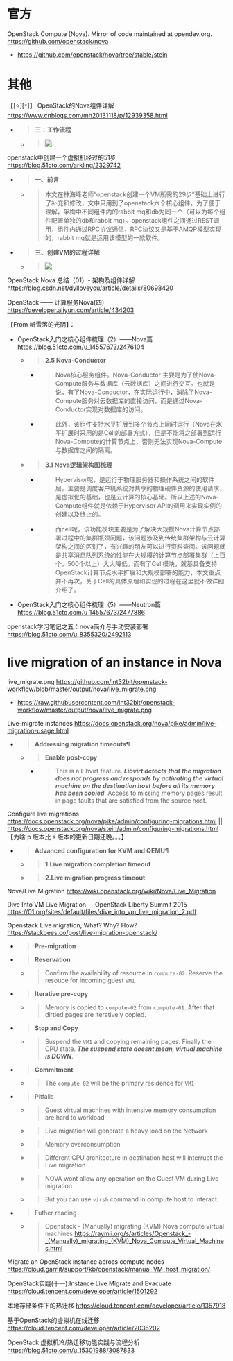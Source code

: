
# 官方

OpenStack Compute (Nova). Mirror of code maintained at opendev.org. https://github.com/openstack/nova
- https://github.com/openstack/nova/tree/stable/stein

# 其他

【[:star:][`*`]】 OpenStack的Nova组件详解 https://www.cnblogs.com/mh20131118/p/12939358.html
- > **三：工作流程**
  * > ![](https://img2020.cnblogs.com/blog/1610676/202005/1610676-20200523191854485-507945733.png)

openstack中创建一个虚拟机经过的51步 https://blog.51cto.com/arkling/2329742
- > **一、前言**
  * > 本文在林海峰老师“openstack创建一个VM所需的29步”基础上进行了补充和修改，文中只用到了openstack六个核心组件，为了便于理解，架构中不同组件内的rabbit mq和db为同一个（可以为每个组件配置单独的db和rabbit mq）。openstack组件之间通过REST调用，组件内通过RPC协议通信，RPC协议又是基于AMQP模型实现的，rabbit mq就是运用该模型的一款软件。
- > **三、创建VM的过程详解**
  * > ![](http://s2.51cto.com/images/blog/201812/13/c6c5d91ef3233973e3f8c8baa9fe9948.png)

OpenStack Nova 总结（01）- 架构及组件详解 https://blog.csdn.net/dylloveyou/article/details/80698420

OpenStack —— 计算服务Nova(四) https://developer.aliyun.com/article/434203

【From 听雪落的光阴】：
- OpenStack入门之核心组件梳理（2）——Nova篇 https://blog.51cto.com/u_14557673/2476104
  * > **2.5 Nova-Conductor**
    + > Nova核心服务组件。Nova-Conductor 主要是为了使Nova-Compute服务与数据库（云数据库）之间进行交互。也就是说，有了Nova-Conductor，在实际运行中，消除了Nova-Compute服务对云数据库的直接访问，而是通过Nova-Conductor实现对数据库的访问。
    + > 此外，该组件支持水平扩展到多个节点上同时运行（Nova在水平扩展时采用的是Cell的部署方式），但是不能将之部署到运行Nova-Compute的计算节点上，否则无法实现Nova-Compute与数据库之间的隔离。
  * > **3.1 Nova逻辑架构图梳理**
    + > Hypervisor呢，是运行于物理服务器和操作系统之间的软件层，主要是调度客户机系统对共享的物理硬件资源的使用请求，是虚拟化的基础，也是云计算的核心基础。所以上述的Nova-Compute组件就是依赖于Hypervisor API的调用来实现实例的创建以及终止的。
    + > 而cell呢，该功能模块主要是为了解决大规模Nova计算节点部署过程中的集群瓶颈问题，该问题涉及到传统集群架构与云计算架构之间的区别了，有兴趣的朋友可以进行资料查阅。该问题就是共享消息队列系统的性能在大规模的计算节点部署集群（上百个，500个以上）大大降低。而有了Cell模块，就基具备支持OpenStack计算节点水平扩展和大规模部署的能力，本文重点并不再次，关于Cell的具体原理和实现的过程在这里就不做详细介绍了。
- OpenStack入门之核心组件梳理（5）——Neutron篇 https://blog.51cto.com/u_14557673/2477886

openstack学习笔记之五：nova简介与手动安装部署 https://blog.51cto.com/u_8355320/2492113

# live migration of an instance in Nova

live_migrate.png https://github.com/int32bit/openstack-workflow/blob/master/output/nova/live_migrate.png
- https://raw.githubusercontent.com/int32bit/openstack-workflow/master/output/nova/live_migrate.png

Live-migrate instances https://docs.openstack.org/nova/pike/admin/live-migration-usage.html
- > **Addressing migration timeouts¶**
  * > **Enable post-copy**
    + > This is a Libvirt feature. ***Libvirt detects that the migration does not progress and responds by activating the virtual machine on the destination host before all its memory has been copied***. Access to missing memory pages result in page faults that are satisfied from the source host.

Configure live migrations https://docs.openstack.org/nova/pike/admin/configuring-migrations.html || https://docs.openstack.org/nova/stein/admin/configuring-migrations.html  【为啥 p 版本比 s 版本的更新日期还晚。。。】
- > **Advanced configuration for KVM and QEMU¶**
  * > **1.Live migration completion timeout**
  * > **2.Live migration progress timeout**

Nova/Live Migration https://wiki.openstack.org/wiki/Nova/Live_Migration

Dive Into VM Live Migration -- OpenStack Liberty Summit 2015 https://01.org/sites/default/files/dive_into_vm_live_migration_2.pdf

Openstack Live migration, What? Why? How? https://stackbees.co/post/live-migration-openstack/
- > **Pre-migration**
- > **Reservation**
  * > Confirm the availability of resource in `compute-02`. Reserve the resouce for incoming guest `VM1`
- > **Iterative pre-copy**
  * > Memory is copied to `compute-02` from `compute-01`. After that dirtied pages are iteratively copied.
- > **Stop and Copy**
  * > Suspend the `VM1` and copying remaining pages. Finally the CPU state. ***The suspend state doesnt mean, virtual machine is DOWN***.
- > **Commitment**
  * > The `compute-02` will be the primary residence for `VM1`
- > Pitfalls
  * > Guest virtual machines with intensive memory consumption are hard to workload
  * > Live migration will generate a heavy load on the Network
  * > Memory overconsumption
  * > Different CPU architecture in destination host will interrupt the Live migration
  * > NOVA wont allow any operation on the Guest VM during Live migration
  * > But you can use `virsh` command in compute host to interact.
- > Futher reading
  * > Openstack - (Manually) migrating (KVM) Nova compute virtual machines https://raymii.org/s/articles/Openstack_-_(Manually)_migrating_(KVM)_Nova_Compute_Virtual_Machines.html

Migrate an OpenStack instance across compute nodes https://cloud.garr.it/support/kb/openstack/manual_VM_host_migration/

OpenStack实践(十一):Instance Live Migrate and Evacuate https://cloud.tencent.com/developer/article/1501292

本地存储条件下的热迁移 https://cloud.tencent.com/developer/article/1357918

基于OpenStack的虚拟机在线迁移 https://cloud.tencent.com/developer/article/2035202

OpenStack 虚拟机冷/热迁移功能实践与流程分析 https://blog.51cto.com/u_15301988/3087833
